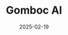 ---  
layout: startup_page  
title: "Gomboc AI"  
id: "gomboc.ai"  
permalink: "/gombocaigomboc.ai02192025/"  
website: "https://www.gomboc.ai/"  
funding_round: "Seed"  
funding_amount: "$13M"  
investors: "Ballistic Ventures, Glilot Capital Partners, Hetz Ventures"  
about: "Gomboc AI offers the first deterministic AI solution for cloud security remediations, designed to fix security misconfigurations. The platform eliminates security backlogs, reduces the time to remediation, and empowers security and DevOps teams to focus on higher-value work."  
markets: "Cloud Security, AI, Cybersecurity"  
hq: "New York, New York, United States"  
founded_year: "2022"  
linkedin: "https://www.linkedin.com/company/gomboc-ai"  
twitter: "https://twitter.com/AiGomboc"  
instagram: ""  
facebook: ""  
crunchbase: "https://www.crunchbase.com/organization/gomboc-ai"  
pitchbook: "https://pitchbook.com/profiles/company/512895-88"  

date_display: "19-Feb-2025"  
date: "2025-02-19"

# SEO Optimization  
meta_title: "Gomboc AI - Seed Funding ($13M)"  
meta_description: "Gomboc AI, Gomboc AI offers the first deterministic AI solution for cloud security remediations, designed to fix security misconfigurations. The platform elimina..."  
meta_keywords: "Gomboc AI, Cloud Security, AI, Cybersecurity, Seed funding"  
canonical_url: "https://startup.projectstartups.com/gombocaigomboc.ai02192025/"  
---